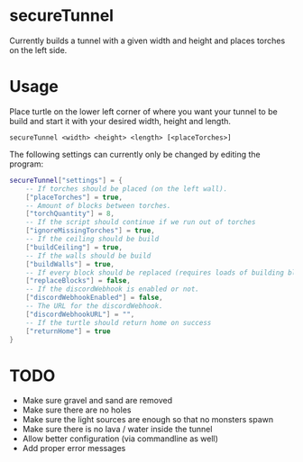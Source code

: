 # secureTunnel
Currently builds a tunnel with a given width and height and places torches on the left side.

# Usage
Place turtle on the lower left corner of where you want your tunnel to be build and start it with your desired width, height and length.
```
secureTunnel <width> <height> <length> [<placeTorches>]
```

The following settings can currently only be changed by editing the program:
```lua
secureTunnel["settings"] = {
    -- If torches should be placed (on the left wall).
    ["placeTorches"] = true,
    -- Amount of blocks between torches.
    ["torchQuantity"] = 8,
    -- If the script should continue if we run out of torches
    ["ignoreMissingTorches"] = true,
    -- If the ceiling should be build
    ["buildCeiling"] = true,
    -- If the walls should be build
    ["buildWalls"] = true,
    -- If every block should be replaced (requires loads of building blocks)
    ["replaceBlocks"] = false,
    -- If the discordWebhook is enabled or not.
    ["discordWebhookEnabled"] = false,
    -- The URL for the discordWebhook.
    ["discordWebhookURL"] = "",
    -- If the turtle should return home on success
    ["returnHome"] = true
}
```

# TODO
- Make sure gravel and sand are removed
- Make sure there are no holes
- Make sure the light sources are enough so that no monsters spawn
- Make sure there is no lava / water inside the tunnel
- Allow better configuration (via commandline as well)
- Add proper error messages
